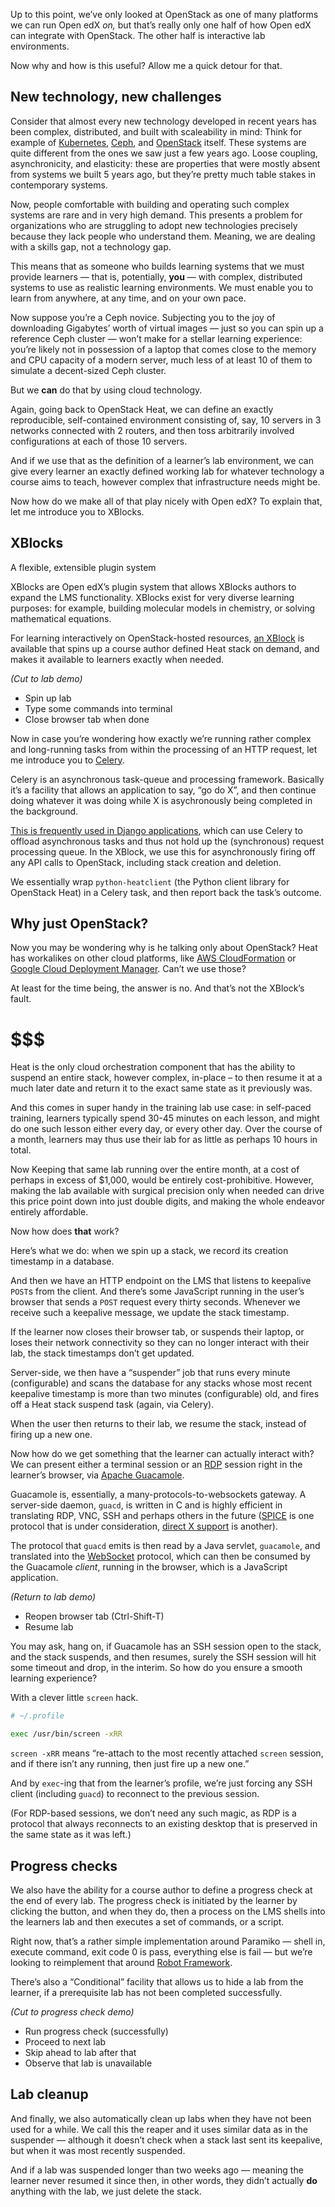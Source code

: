<!-- .slide: data-background-image="images/openstack-logo.svg" data-background-size="contain" -->

<!-- Note -->
Up to this point, we’ve only looked at OpenStack as one of many
platforms we can run Open edX _on,_ but that’s really only one half of
how Open edX can integrate with OpenStack. The other half is
interactive lab environments.

Now why and how is this useful? Allow me a quick detour for that.


## New technology, new challenges

<!-- Note -->
Consider that almost every new technology developed in recent years
has been complex, distributed, and built with scaleability in mind:
Think for example of [Kubernetes](https://kubernetes.io/),
[Ceph](https://ceph.com), and [OpenStack](https://openstack.org/)
itself. These systems are quite different from the ones we saw just a
few years ago. Loose coupling, asynchronicity, and elasticity: these
are properties that were mostly absent from systems we built 5 years
ago, but they’re pretty much table stakes in contemporary systems.

Now, people comfortable with building and operating such complex
systems are rare and in very high demand.  This presents a problem for
organizations who are struggling to adopt new technologies precisely
because they lack people who understand them. Meaning, we are dealing
with a skills gap, not a technology gap.

This means that as someone who builds learning systems that we must
provide learners — that is, potentially, **you** — with complex,
distributed systems to use as realistic learning environments. We must
enable you to learn from anywhere, at any time, and on your own
pace.

Now suppose you’re a Ceph novice. Subjecting you to the joy of downloading
Gigabytes’ worth of virtual images — just so you can spin up a
reference Ceph cluster — won’t make for a stellar learning experience:
you’re likely not in possession of a laptop that comes close to the
memory and CPU capacity of a modern server, much less of at least 10
of them to simulate a decent-sized Ceph cluster.

But we **can** do that by using cloud technology.


<!-- .slide: data-background-image="images/heat-logo.svg" data-background-size="contain" -->

<!-- Note -->
Again, going back to OpenStack Heat, we can define an exactly
reproducible, self-contained environment consisting of, say, 10
servers in 3 networks connected with 2 routers, and then toss arbitrarily
involved configurations at each of those 10 servers.

And if we use that as the definition of a learner’s lab environment,
we can give every learner an exactly defined working lab for whatever
technology a course aims to teach, however complex that
infrastructure needs might be.

Now how do we make all of that play nicely with Open edX? To explain
that, let me introduce you to XBlocks. 


## XBlocks
A flexible, extensible plugin system

<!-- Note -->
XBlocks are Open edX’s plugin system that allows XBlocks authors to
expand the LMS functionality. XBlocks exist for very diverse learning
purposes: for example, building molecular models in chemistry, or
solving mathematical equations.

For learning interactively on OpenStack-hosted resources, [an
XBlock](https://github.com/hastexo/hastexo-xblock) is available that
spins up a course author defined Heat stack on demand, and makes it
available to learners exactly when needed.

_(Cut to lab demo)_

* Spin up lab
* Type some commands into terminal
* Close browser tab when done


<!-- .slide: data-background-image="images/celery-heat-openstack.svg" data-background-size="contain" -->

<!-- Note -->
Now in case you’re wondering how exactly we’re running rather complex
and long-running tasks from within the processing of an HTTP request, 
let me introduce you to [Celery](http://www.celeryproject.org/).

Celery is an asynchronous task-queue and processing
framework. Basically it’s a facility that allows an application to
say, “go do X”, and then continue doing whatever it was doing while X
is asychronously being completed in the background.

[This is frequently used in Django
applications](http://docs.celeryproject.org/en/latest/django/first-steps-with-django.html),
which can use Celery to offload asynchronous tasks and thus not hold
up the (synchronous) request processing queue. In the XBlock, we use
this for asynchronously firing off any API calls to OpenStack,
including stack creation and deletion.

We essentially wrap `python-heatclient` (the Python client library for
OpenStack Heat) in a Celery task, and then report back the task’s
outcome.


## Why just OpenStack?

<!-- Note -->
Now you may be wondering why is he talking only about OpenStack? Heat
has workalikes on other cloud platforms, like [AWS
CloudFormation](https://aws.amazon.com/cloudformation/) or [Google
Cloud Deployment
Manager](https://cloud.google.com/deployment-manager/). Can’t we use
those?

At least for the time being, the answer is no. And that’s not the
XBlock’s fault.


# $$$

<!-- Note -->
Heat is the only cloud orchestration component that has the ability to
suspend an entire stack, however complex, in-place – to then resume it
at a much later date and return it to the exact same state as it
previously was.

And this comes in super handy in the training lab use case: in
self-paced training, learners typically spend 30-45 minutes on each
lesson, and might do one such lesson either every day, or every other
day. Over the course of a month, learners may thus use their lab for
as little as perhaps 10 hours in total.

Now Keeping that same lab running over the entire month, at a cost of
perhaps in excess of $1,000, would be entirely
cost-prohibitive. However, making the lab available with surgical
precision only when needed can drive this price point down into just
double digits, and making the whole endeavor entirely affordable.

Now how does **that** work?


<!-- .slide: data-background-image="images/javascript-keepalive.svg" data-background-size="contain" -->

<!-- Note -->
Here’s what we do: when we spin up a stack, we record its creation
timestamp in a database.

And then we have an HTTP endpoint on the LMS that listens to keepalive
`POST`s from the client. And there’s some JavaScript running in the
user’s browser that sends a `POST` request every thirty
seconds. Whenever we receive such a keepalive message, we update the
stack timestamp.

If the learner now closes their browser tab, or suspends their laptop,
or loses their network connectivity so they can no longer interact
with their lab, the stack timestamps don’t get updated.

Server-side, we then have a “suspender” job that runs every minute
(configurable) and scans the database for any stacks whose most recent
keepalive timestamp is more than two minutes (configurable) old, and
fires off a Heat stack suspend task (again, via Celery).

When the user then returns to their lab, we resume the stack, instead
of firing up a new one.


<!-- .slide: data-background-image="images/guac-arch.png" data-background-size="contain" -->

<!-- Note -->

Now how do we get something that the learner can actually interact
with? We can present either a terminal session or an
[RDP](https://en.wikipedia.org/wiki/Remote_Desktop_Protocol) session
right in the learner’s browser, via [Apache
Guacamole](https://guacamole.apache.org/).

Guacamole is, essentially, a many-protocols-to-websockets gateway. A
server-side daemon, `guacd`, is written in C and is highly efficient
in translating RDP, VNC, SSH and perhaps others in the future
([SPICE](https://issues.apache.org/jira/browse/GUACAMOLE-261) is one
protocol that is under consideration, [direct X
support](https://issues.apache.org/jira/browse/GUACAMOLE-168) is
another). 

The protocol that `guacd` emits is then read by a Java servlet,
`guacamole`, and translated into the
[WebSocket](https://en.wikipedia.org/wiki/WebSocket) protocol, which
can then be consumed by the Guacamole *client*, running in the
browser, which is a JavaScript application.

_(Return to lab demo)_

* Reopen browser tab (Ctrl-Shift-T)
* Resume lab


<!-- .slide: data-background-image="images/guac-arch.png" data-background-size="contain" -->

<!-- Note -->
You may ask, hang on, if Guacamole has an SSH session open to the
stack, and the stack suspends, and then resumes, surely the SSH
session will hit some timeout and drop, in the interim. So how do you
ensure a smooth learning experience?

With a clever little `screen` hack.


```bash
# ~/.profile

exec /usr/bin/screen -xRR
```

<!-- Note -->
`screen -xRR` means “re-attach to the most recently attached
`screen` session, and if there isn’t any running, then just fire up a
new one.”

And by `exec`-ing that from the learner’s profile, we’re just forcing
any SSH client (including `guacd`) to reconnect to the previous
session.

(For RDP-based sessions, we don’t need any such magic, as RDP is a
protocol that always reconnects to an existing desktop that is
preserved in the same state as it was left.)


## Progress checks

<!-- Note -->
We also have the ability for a course author to define a progress
check at the end of every lab. The progress check is initiated by the
learner by clicking the button, and when they do, then a process on
the LMS shells into the learners lab and then executes a set of
commands, or a script.

Right now, that’s a rather simple implementation around Paramiko —
shell in, execute command, exit code 0 is pass, everything else is
fail — but we’re looking to reimplement that around [Robot
Framework](https://www.robotframework.org).

There’s also a “Conditional” facility that allows us to hide a lab
from the learner, if a prerequisite lab has not been completed
successfully.

_(Cut to progress check demo)_

* Run progress check (successfully)
* Proceed to next lab
* Skip ahead to lab after that
* Observe that lab is unavailable


## Lab cleanup

<!-- Note -->
And finally, we also automatically clean up labs when they have not
been used for a while. We call this the reaper and it uses similar
data as in the suspender — although it doesn’t check when a stack last
sent its keepalive, but when it was most recently suspended.

And if a lab was suspended longer than two weeks ago — meaning the
learner never resumed it since then, in other words, they didn’t
actually **do** anything with the lab, we just delete the stack.

